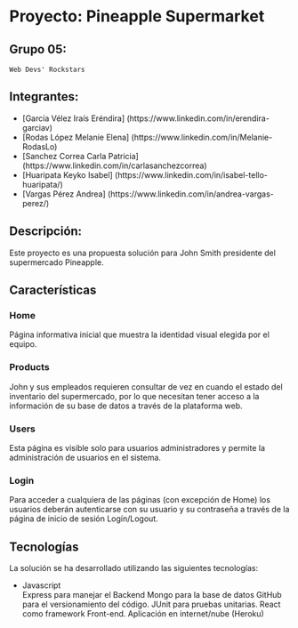 # Proyecto: Pineapple Supermarket

## Grupo 05:
    
    Web Devs' Rockstars

## Integrantes:

<ul>
  <li> [García Vélez Iraís Eréndira] (https://www.linkedin.com/in/erendira-garciav) </li>
  <li> [Rodas López Melanie Elena] (https://www.linkedin.com/in/Melanie-RodasLo) </li>
  <li> [Sanchez Correa Carla Patricia] (https://www.linkedin.com/in/carlasanchezcorrea) </li>
  <li> [Huaripata Keyko Isabel] (https://www.linkedin.com/in/isabel-tello-huaripata/) </li>
  <li> [Vargas Pérez Andrea] (https://www.linkedin.com/in/andrea-vargas-perez/) </li>
</ul>

## Descripción:
    
Este proyecto es una propuesta solución para John Smith presidente del supermercado Pineapple.

## Características

### Home

Página informativa inicial que muestra la identidad visual elegida por el equipo. 

### Products

John y sus empleados requieren consultar de vez en cuando el estado del inventario del supermercado, por lo que necesitan tener acceso a la información de su base de datos a través de la plataforma web. 

### Users

Esta página es visible solo para usuarios administradores y permite la administración de usuarios en el sistema. 

### Login 

 Para acceder a cualquiera de las páginas (con excepción de Home) los usuarios deberán autenticarse con su usuario y su contraseña a través de la página de inicio de sesión Logín/Logout.

## Tecnologías

La solución se ha desarrollado utilizando las siguientes tecnologías:
<ul>
    <li>Javascript
    </li>Express para manejar el Backend </li>
    </li>Mongo para la base de datos </li>
    </li>GitHub para el versionamiento del código.</li>
    </li>JUnit para pruebas unitarias.</li>
    </li>React como framework Front-end.</li>
    </li>Aplicación en internet/nube (Heroku)</li>
</ul>






